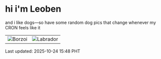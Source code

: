 # hi i'm Leoben

and i like dogs—so have some random dog pics that change whenever my CRON feels like it

|  |  |
|--------|----------|
| ![Borzoi](https://random-dog-vercel.vercel.app/api/random-borzoi?v=1761292127) | ![Labrador](https://random-dog-vercel.vercel.app/api/random-labrador?v=1761292127) |

Last updated: 2025-10-24 15:48 PHT
